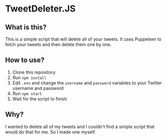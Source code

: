 # TweetDeleter.JS 

## What is this?

This is a simple script that will delete all of your tweets. It uses Puppeteer to fetch your tweets and then delete them one by one.

## How to use?

1. Clone this repository
2. Run `npm install`
3. Edit `.env` and change the `username` and `password` variables to your Twitter username and password
4. Run `npm start`
5. Wait for the script to finish

## Why?

I wanted to delete all of my tweets and I couldn't find a simple script that would do that for me. So I made one myself.